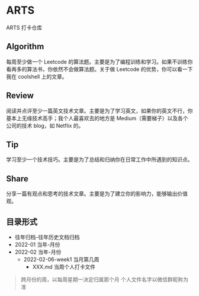 # ARTS

ARTS 打卡仓库

## Algorithm

每周至少做一个 Leetcode 的算法题。主要是为了编程训练和学习。如果不训练你看再多的算法书，你依然不会做算法题。关于做 Leetcode 的优势，你可以看一下我在 coolshell 上的文章。

## Review

阅读并点评至少一篇英文技术文章。主要是为了学习英文，如果你的英文不行，你基本上无缘技术高手；我个人最喜欢去的地方是 Medium（需要梯子）以及各个公司的技术 blog，如 Netflix 的。

## Tip

学习至少一个技术技巧。主要是为了总结和归纳你在日常工作中所遇到的知识点。

## Share

分享一篇有观点和思考的技术文章。主要是为了建立你的影响力，能够输出价值观。

## 目录形式

* 往年归档-往年历史文档归档
* 2022-01 当年-月份
* 2022-02 当年-月份
  * 2022-02-06-week1 当月第几周
    * XXX.md 当周个人打卡文件

> 跨月份的周，以每周星期一决定归属那个月
> 个人文件名字以微信群昵称为准
